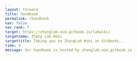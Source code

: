 ```yaml
---
layout: forward
title: handbook
permalink: /handbook
nav: false
nav_rank: 7
target: https://zhanglab-aim.gitbook.io/labwiki/
targetname: Zhang Lab Wiki
targettitle: Taking you to ZhangLab Wiki at GitBooks..
time: 3
message: Our handbook is hosted by zhanglab-aim.gitbook.io
---
```

